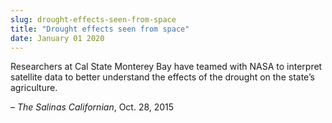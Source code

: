 ```yaml
---
slug: drought-effects-seen-from-space
title: "Drought effects seen from space"
date: January 01 2020
---
```


<p>Researchers at Cal State Monterey Bay have teamed with NASA to interpret satellite data to better understand the effects of the drought on the state’s agriculture.
</p><p>­– <em>The Salinas Californian</em>, Oct. 28, 2015
</p>
